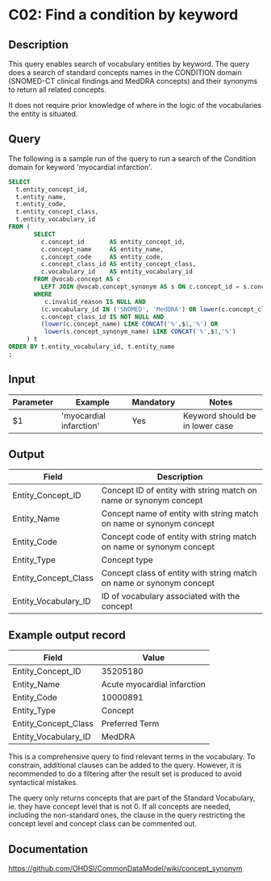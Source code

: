 <!---
Group:condition
Name:C02 Find a condition by keyword
Author:Patrick Ryan
CDM Version: 5.3
-->

# C02: Find a condition by keyword

## Description
This query enables search of vocabulary entities by keyword. The query does a search of standard concepts names in the CONDITION domain (SNOMED-CT clinical findings and MedDRA concepts) and their synonyms to return all related concepts.

It does not require prior knowledge of where in the logic of the vocabularies the entity is situated.

## Query
The following is a sample run of the query to run a search of the Condition domain for keyword 'myocardial infarction'.

```sql
SELECT
  t.entity_concept_id,
  t.entity_name,
  t.entity_code,
  t.entity_concept_class,
  t.entity_vocabulary_id
FROM (
       SELECT
         c.concept_id       AS entity_concept_id,
         c.concept_name     AS entity_name,
         c.concept_code     AS entity_code,
         c.concept_class_id AS entity_concept_class,
         c.vocabulary_id    AS entity_vocabulary_id
       FROM @vocab.concept AS c
         LEFT JOIN @vocab.concept_synonym AS s ON c.concept_id = s.concept_id
       WHERE
          c.invalid_reason IS NULL AND
         (c.vocabulary_id IN ('SNOMED', 'MedDRA') OR lower(c.concept_class_id) = 'clinical finding') AND
         c.concept_class_id IS NOT NULL AND
         (lower(c.concept_name) LIKE CONCAT('%',$1,'%') OR
          lower(s.concept_synonym_name) LIKE CONCAT('%',$1,'%')
     ) t
ORDER BY t.entity_vocabulary_id, t.entity_name
;
```
## Input

|  Parameter |  Example |  Mandatory |  Notes |
| --- | --- | --- | --- |
|  $1 |  'myocardial infarction' |  Yes | Keyword should be in lower case |

## Output

|  Field |  Description |
| --- | --- |
|  Entity_Concept_ID |  Concept ID of entity with string match on name or synonym concept |
|  Entity_Name |  Concept name of entity with string match on name or synonym concept |
|  Entity_Code |  Concept code of entity with string match on name or synonym concept  |
|  Entity_Type |  Concept type |
|  Entity_Concept_Class |  Concept class of entity with string match on name or synonym concept |
|  Entity_Vocabulary_ID |  ID of vocabulary associated with the concept |


## Example output record

|  Field |  Value |
| --- | --- |
|  Entity_Concept_ID |  35205180 |
|  Entity_Name |  Acute myocardial infarction |
|  Entity_Code |  10000891 |
|  Entity_Type |  Concept |
|  Entity_Concept_Class |  Preferred Term |
|  Entity_Vocabulary_ID |  MedDRA |

This is a comprehensive query to find relevant terms in the vocabulary. To constrain, additional clauses can be added to the query. However, it is recommended to do a filtering after the result set is produced to avoid syntactical mistakes.

The query only returns concepts that are part of the Standard Vocabulary, ie. they have concept level that is not 0. If all concepts are needed, including the non-standard ones, the clause in the query restricting the concept level and concept class can be commented out.

## Documentation
https://github.com/OHDSI/CommonDataModel/wiki/concept_synonym

